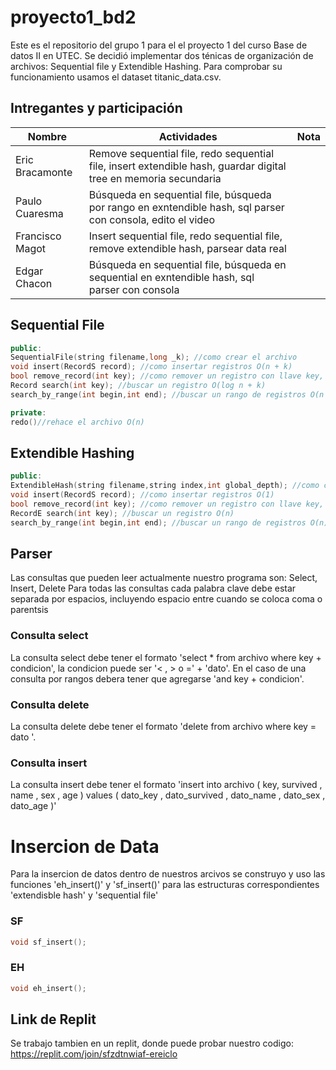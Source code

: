 # proyecto1_bd2

Este es el repositorio del grupo 1 para el el proyecto 1 del curso Base de datos II en UTEC. Se decidió implementar dos ténicas de organización de archivos: Sequential file y Extendible Hashing. Para comprobar su funcionamiento usamos el dataset titanic_data.csv.

## Intregantes y participación
| Nombre   | Actividades | Nota |
|-----|------------------|------------------|
| Eric Bracamonte |    Remove sequential file, redo sequential file, insert extendible hash, guardar digital tree en memoria secundaria |            |
| Paulo Cuaresma  |      Búsqueda en sequential file, búsqueda por rango en exntendible hash, sql parser con consola, edito el video    |           |
| Francisco Magot |    Insert sequential file, redo sequential file, remove extendible hash, parsear data real|       |         | 
| Edgar Chacon    |    Búsqueda en sequential file, búsqueda en sequential en exntendible hash, sql parser con consola    |       |

## Sequential File

```cpp
public:
SequentialFile(string filename,long _k); //como crear el archivo 
void insert(RecordS record); //como insertar registros O(n + k)
bool remove_record(int key); //como remover un registro con llave key, si no se pudo se retorna false O(n + k)
Record search(int key); //buscar un registro O(log n + k)
search_by_range(int begin,int end); //buscar un rango de registros O(n + k)

private:
redo()//rehace el archivo O(n)

```
  
## Extendible Hashing

```cpp
public:
ExtendibleHash(string filename,string index,int global_depth); //como crear el archivo 
void insert(RecordS record); //como insertar registros O(1)
bool remove_record(int key); //como remover un registro con llave key, si no se pudo se retorna false O(k)
RecordE search(int key); //buscar un registro O(n)
search_by_range(int begin,int end); //buscar un rango de registros O(n)
```

## Parser 

Las consultas que pueden leer actualmente nuestro programa son:  Select, Insert, Delete
Para todas las consultas cada palabra clave debe estar separada por espacios, incluyendo espacio entre cuando se coloca coma o parentsis
### Consulta select
La consulta select debe tener el formato 'select * from archivo where key + condicion', la condicion puede ser '< , > o =' +  'dato'.
En el caso de una consulta por rangos debera tener que agregarse 'and key + condicion'. 

### Consulta delete
La consulta delete debe tener el formato 'delete from archivo where key = dato '.  

### Consulta insert 
La consulta insert debe tener el formato 'insert into archivo ( key, survived , name , sex , age ) values ( dato_key , dato_survived , dato_name , dato_sex , dato_age )' 


# Insercion de Data
Para la insercion de datos dentro de nuestros arcivos se construyo y uso las funciones 'eh_insert()' y 'sf_insert()' para las estructuras correspondientes 'extendisble hash' y 'sequential file'

### SF
```cpp
void sf_insert();
```
### EH
```cpp
void eh_insert();
```

## Link de Replit
Se trabajo tambien en un replit, donde puede probar nuestro codigo: 
https://replit.com/join/sfzdtnwiaf-ereiclo

